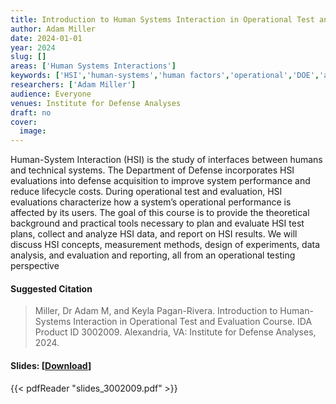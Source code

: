 ```yaml
---
title: Introduction to Human Systems Interaction in Operational Test and Evaluation Course
author: Adam Miller
date: 2024-01-01
year: 2024
slug: []
areas: ['Human Systems Interactions']
keywords: ['HSI','human-systems','human factors','operational','DOE','analysis','suitability','usability','workload','training','trust','situational awareness','survey','behavior','interview','focus group','qualitative','quantitative','mixed-methods','triangulation','validated scale']
researchers: ['Adam Miller']
audience: Everyone
venues: Institute for Defense Analyses
draft: no
cover:
  image: 
---
```




Human-System Interaction (HSI) is the study of interfaces between humans and technical systems. The Department of Defense incorporates HSI evaluations into defense acquisition to improve system performance and reduce lifecycle costs. During operational test and evaluation, HSI evaluations characterize how a system’s operational performance is affected by its users. The goal of this course is to provide the theoretical background and practical tools necessary to plan and evaluate HSI test plans, collect and analyze HSI data, and report on HSI results. We will discuss HSI concepts, measurement methods, design of experiments, data analysis, and evaluation and reporting, all from an operational testing perspective

#### Suggested Citation
> Miller, Dr Adam M, and Keyla Pagan-Rivera. Introduction to Human-Systems Interaction in Operational Test and Evaluation Course. IDA Product ID 3002009. Alexandria, VA: Institute for Defense Analyses, 2024.

#### Slides: [[Download](slides_3002009.pdf)]
{{< pdfReader "slides_3002009.pdf" >}}




